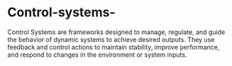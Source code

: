 # Control-systems-
Control Systems are frameworks designed to manage, regulate, and guide the behavior of dynamic systems to achieve desired outputs. They use feedback and control actions to maintain stability, improve performance, and respond to changes in the environment or system inputs.

